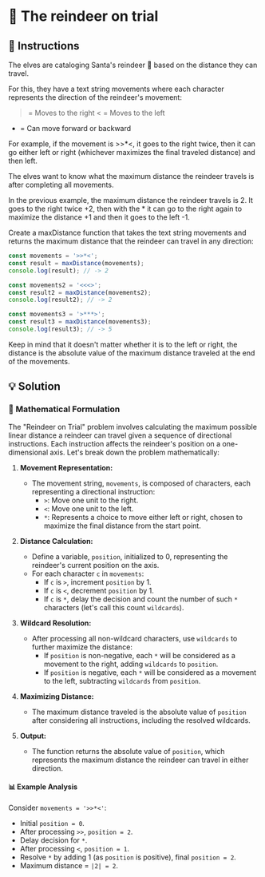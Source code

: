 # 🦌 The reindeer on trial

## 🔢 Instructions

The elves are cataloging Santa's reindeer 🦌 based on the distance they can travel.

For this, they have a text string movements where each character represents the direction of the reindeer's movement:

> = Moves to the right
> < = Moves to the left

- = Can move forward or backward

For example, if the movement is >>\*<, it goes to the right twice, then it can go either left or right (whichever maximizes the final traveled distance) and then left.

The elves want to know what the maximum distance the reindeer travels is after completing all movements.

In the previous example, the maximum distance the reindeer travels is 2. It goes to the right twice +2, then with the \* it can go to the right again to maximize the distance +1 and then it goes to the left -1.

Create a maxDistance function that takes the text string movements and returns the maximum distance that the reindeer can travel in any direction:

```javascript
const movements = '>>*<';
const result = maxDistance(movements);
console.log(result); // -> 2

const movements2 = '<<<>';
const result2 = maxDistance(movements2);
console.log(result2); // -> 2

const movements3 = '>***>';
const result3 = maxDistance(movements3);
console.log(result3); // -> 5
```

Keep in mind that it doesn't matter whether it is to the left or right, the distance is the absolute value of the maximum distance traveled at the end of the movements.

## 💡 Solution

### 🧮 Mathematical Formulation

The "Reindeer on Trial" problem involves calculating the maximum possible linear distance a reindeer can travel given a sequence of directional instructions. Each instruction affects the reindeer's position on a one-dimensional axis. Let's break down the problem mathematically:

1. **Movement Representation:**

   - The movement string, `movements`, is composed of characters, each representing a directional instruction:
     - `>`: Move one unit to the right.
     - `<`: Move one unit to the left.
     - `*`: Represents a choice to move either left or right, chosen to maximize the final distance from the start point.

2. **Distance Calculation:**

   - Define a variable, `position`, initialized to 0, representing the reindeer's current position on the axis.
   - For each character `c` in `movements`:
     - If `c` is `>`, increment `position` by 1.
     - If `c` is `<`, decrement `position` by 1.
     - If `c` is `*`, delay the decision and count the number of such `*` characters (let's call this count `wildcards`).

3. **Wildcard Resolution:**

   - After processing all non-wildcard characters, use `wildcards` to further maximize the distance:
     - If `position` is non-negative, each `*` will be considered as a movement to the right, adding `wildcards` to `position`.
     - If `position` is negative, each `*` will be considered as a movement to the left, subtracting `wildcards` from `position`.

4. **Maximizing Distance:**

   - The maximum distance traveled is the absolute value of `position` after considering all instructions, including the resolved wildcards.

5. **Output:**
   - The function returns the absolute value of `position`, which represents the maximum distance the reindeer can travel in either direction.

#### 📊 Example Analysis

Consider `movements = '>>*<'`:

- Initial `position = 0`.
- After processing `>>`, `position = 2`.
- Delay decision for `*`.
- After processing `<`, `position = 1`.
- Resolve `*` by adding 1 (as `position` is positive), final `position = 2`.
- Maximum distance = `|2| = 2`.

